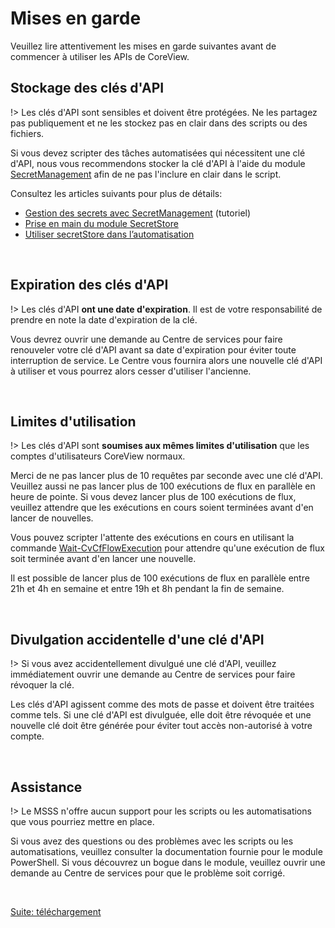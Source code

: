 # Mises en garde

Veuillez lire attentivement les mises en garde suivantes avant de commencer à
utiliser les APIs de CoreView.

## Stockage des clés d'API

!> Les clés d'API sont sensibles et doivent être protégées. Ne les partagez pas
   publiquement et ne les stockez pas en clair dans des scripts ou des fichiers.

Si vous devez scripter des tâches automatisées qui nécessitent une clé d'API,
nous vous recommendons stocker la clé d'API à l'aide du module
[SecretManagement] afin de ne pas l'inclure en clair dans le script.

Consultez les articles suivants pour plus de détails:

- [Gestion des secrets avec SecretManagement](fr/SecretManagement.md) (tutoriel)
- [Prise en main du module SecretStore]
- [Utiliser secretStore dans l’automatisation]

<br>

## Expiration des clés d'API

!> Les clés d'API __ont une date d'expiration__. Il est de votre responsabilité
   de prendre en note la date d'expiration de la clé.

Vous devrez ouvrir une demande au Centre de services pour faire renouveler votre
clé d'API avant sa date d'expiration pour éviter toute interruption de service.
Le Centre vous fournira alors une nouvelle clé d'API à utiliser et vous pourrez
alors cesser d'utiliser l'ancienne.

<br>

## Limites d'utilisation

!> Les clés d'API sont __soumises aux mêmes limites d'utilisation__ que les
   comptes d'utilisateurs CoreView normaux.

Merci de ne pas lancer plus de 10 requêtes par seconde avec une clé d'API.
Veuillez aussi ne pas lancer plus de 100 exécutions de flux en parallèle en
heure de pointe. Si vous devez lancer plus de 100 exécutions de flux, veuillez
attendre que les exécutions en cours soient terminées avant d'en lancer de
nouvelles.

Vous pouvez scripter l'attente des exécutions en cours en utilisant la commande
[Wait-CvCfFlowExecution] pour attendre qu'une exécution de flux soit terminée
avant d'en lancer une nouvelle.

Il est possible de lancer plus de 100 exécutions de flux en parallèle entre
21h et 4h en semaine et entre 19h et 8h pendant la fin de semaine.

<br>

## Divulgation accidentelle d'une clé d'API

!> Si vous avez accidentellement divulgué une clé d'API, veuillez immédiatement
   ouvrir une demande au Centre de services pour faire révoquer la clé.

Les clés d'API agissent comme des mots de passe et doivent être traitées comme
tels. Si une clé d'API est divulguée, elle doit être révoquée et une nouvelle
clé doit être générée pour éviter tout accès non-autorisé à votre compte.

<br>

## Assistance

!> Le MSSS n'offre aucun support pour les scripts ou les automatisations que
   vous pourriez mettre en place.

Si vous avez des questions ou des problèmes avec les scripts ou les
automatisations, veuillez consulter la documentation fournie pour le module
PowerShell. Si vous découvrez un bogue dans le module, veuillez ouvrir une
demande au Centre de services pour que le problème soit corrigé.

<br>

[Suite: téléchargement](fr/telechargement.md ":class=button")

[Wait-CvCfFlowExecution]: fr/cmdlets/Wait-CvCfFlowExecution.md

[SecretManagement]: https://learn.microsoft.com/fr-ca/powershell/utility-modules/secretmanagement/get-started/using-secretstore?view=ps-modules
[Prise en main du module SecretStore]: https://learn.microsoft.com/fr-ca/powershell/utility-modules/secretmanagement/get-started/using-secretstore?view=ps-modules
[Utiliser secretStore dans l’automatisation]: https://learn.microsoft.com/fr-ca/powershell/utility-modules/secretmanagement/how-to/using-secrets-in-automation?view=ps-modules
